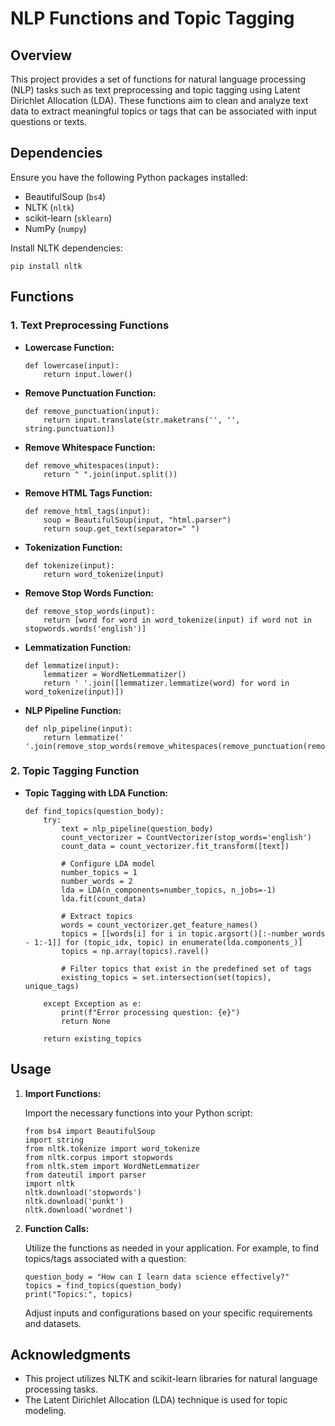 
# NLP Functions and Topic Tagging

## Overview

This project provides a set of functions for natural language processing (NLP) tasks such as text preprocessing and topic tagging using Latent Dirichlet Allocation (LDA). These functions aim to clean and analyze text data to extract meaningful topics or tags that can be associated with input questions or texts.

## Dependencies

Ensure you have the following Python packages installed:

- BeautifulSoup (`bs4`)
- NLTK (`nltk`)
- scikit-learn (`sklearn`)
- NumPy (`numpy`)

Install NLTK dependencies:

```
pip install nltk
```

## Functions

### 1. Text Preprocessing Functions

- **Lowercase Function:**
  ```
  def lowercase(input):
      return input.lower()
  ```

- **Remove Punctuation Function:**
  ```
  def remove_punctuation(input):
      return input.translate(str.maketrans('', '', string.punctuation))
  ```

- **Remove Whitespace Function:**
  ```
  def remove_whitespaces(input):
      return " ".join(input.split())
  ```

- **Remove HTML Tags Function:**
  ```
  def remove_html_tags(input):
      soup = BeautifulSoup(input, "html.parser")
      return soup.get_text(separator=" ")
  ```

- **Tokenization Function:**
  ```
  def tokenize(input):
      return word_tokenize(input)
  ```

- **Remove Stop Words Function:**
  ```
  def remove_stop_words(input):
      return [word for word in word_tokenize(input) if word not in stopwords.words('english')]
  ```

- **Lemmatization Function:**
  ```
  def lemmatize(input):
      lemmatizer = WordNetLemmatizer()
      return ' '.join([lemmatizer.lemmatize(word) for word in word_tokenize(input)])
  ```

- **NLP Pipeline Function:**
  ```
  def nlp_pipeline(input):
      return lemmatize(' '.join(remove_stop_words(remove_whitespaces(remove_punctuation(remove_html_tags(lowercase(input)))))))
  ```

### 2. Topic Tagging Function

- **Topic Tagging with LDA Function:**
  ```
  def find_topics(question_body):
      try:
          text = nlp_pipeline(question_body)
          count_vectorizer = CountVectorizer(stop_words='english')
          count_data = count_vectorizer.fit_transform([text])
          
          # Configure LDA model
          number_topics = 1
          number_words = 2
          lda = LDA(n_components=number_topics, n_jobs=-1)
          lda.fit(count_data)
          
          # Extract topics
          words = count_vectorizer.get_feature_names()
          topics = [[words[i] for i in topic.argsort()[:-number_words - 1:-1]] for (topic_idx, topic) in enumerate(lda.components_)]
          topics = np.array(topics).ravel()
          
          # Filter topics that exist in the predefined set of tags
          existing_topics = set.intersection(set(topics), unique_tags)
  
      except Exception as e:
          print(f"Error processing question: {e}")
          return None
      
      return existing_topics
  ```

## Usage

1. **Import Functions:**

   Import the necessary functions into your Python script:

   ```
   from bs4 import BeautifulSoup
   import string
   from nltk.tokenize import word_tokenize
   from nltk.corpus import stopwords
   from nltk.stem import WordNetLemmatizer
   from dateutil import parser
   import nltk
   nltk.download('stopwords')
   nltk.download('punkt')
   nltk.download('wordnet')
   ```

2. **Function Calls:**

   Utilize the functions as needed in your application. For example, to find topics/tags associated with a question:

   ```
   question_body = "How can I learn data science effectively?"
   topics = find_topics(question_body)
   print("Topics:", topics)
   ```

   Adjust inputs and configurations based on your specific requirements and datasets.

## Acknowledgments

- This project utilizes NLTK and scikit-learn libraries for natural language processing tasks.
- The Latent Dirichlet Allocation (LDA) technique is used for topic modeling.

